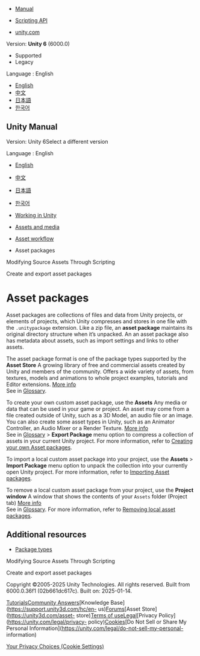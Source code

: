 [](https://docs.unity3d.com)

  * [Manual](../Manual/index.html)
  * [Scripting API](../ScriptReference/index.html)

  * [unity.com](https://unity.com/)

Version: **Unity 6** (6000.0)

  * Supported
  * Legacy

Language : English

  * [English](/Manual/AssetPackages.html)
  * [中文](/cn/current/Manual/AssetPackages.html)
  * [日本語](/ja/current/Manual/AssetPackages.html)
  * [한국어](/kr/current/Manual/AssetPackages.html)

[](https://docs.unity3d.com)

## Unity Manual

Version: Unity 6Select a different version

Language : English

  * [English](/Manual/AssetPackages.html)
  * [中文](/cn/current/Manual/AssetPackages.html)
  * [日本語](/ja/current/Manual/AssetPackages.html)
  * [한국어](/kr/current/Manual/AssetPackages.html)

  * [Working in Unity](working-in-unity.html)
  * [Assets and media](assets-and-media.html)
  * [Asset workflow](AssetWorkflow.html)
  * Asset packages

[](ModifyingSourceAssetsThroughScripting.html)

Modifying Source Assets Through Scripting

[](AssetPackagesCreate.html)

Create and export asset packages

# Asset packages

Asset packages are collections of files and data from Unity projects, or
elements of projects, which Unity compresses and stores in one file with the
`.unitypackage` extension. Like a zip file, an **asset package** maintains its
original directory structure when it’s unpacked. An an asset package also has
metadata about assets, such as import settings and links to other assets.

The asset package format is one of the package types supported by the **Asset
Store** A growing library of free and commercial assets created by Unity and
members of the community. Offers a wide variety of assets, from textures,
models and animations to whole project examples, tutorials and Editor
extensions. [More info](AssetStore.html)  
See in [Glossary](Glossary.html#AssetStore).

To create your own custom asset package, use the **Assets** Any media or data
that can be used in your game or project. An asset may come from a file
created outside of Unity, such as a 3D Model, an audio file or an image. You
can also create some asset types in Unity, such as an Animator Controller, an
Audio Mixer or a Render Texture. [More info](AssetWorkflow.html)  
See in [Glossary](Glossary.html#Asset) > **Export Package** menu option to
compress a collection of assets in your current Unity project. For more
information, refer to [Creating your own Asset
packages](AssetPackagesCreate.html).

To import a local custom asset package into your project, use the **Assets** >
**Import Package** menu option to unpack the collection into your currently
open Unity project. For more information, refer to [Importing Asset
packages](AssetPackagesImport.html).

To remove a local custom asset package from your project, use the **Project
window** A window that shows the contents of your `Assets` folder (Project
tab) [More info](ProjectView.html)  
See in [Glossary](Glossary.html#Projectwindow). For more information, refer to
[Removing local asset packages](upm-ui-remove-local.html).

## Additional resources

  * [Package types](upm-package-types.html)

[](ModifyingSourceAssetsThroughScripting.html)

Modifying Source Assets Through Scripting

[](AssetPackagesCreate.html)

Create and export asset packages

Copyright ©2005-2025 Unity Technologies. All rights reserved. Built from
6000.0.36f1 (02b661dc617c). Built on: 2025-01-14.

[Tutorials](https://learn.unity.com/)[Community
Answers](https://answers.unity3d.com)[Knowledge
Base](https://support.unity3d.com/hc/en-
us)[Forums](https://forum.unity3d.com)[Asset Store](https://unity3d.com/asset-
store)[Terms of
use](https://docs.unity3d.com/Manual/TermsOfUse.html)[Legal](https://unity.com/legal)[Privacy
Policy](https://unity.com/legal/privacy-
policy)[Cookies](https://unity.com/legal/cookie-policy)[Do Not Sell or Share
My Personal Information](https://unity.com/legal/do-not-sell-my-personal-
information)

[Your Privacy Choices (Cookie Settings)](javascript:void\(0\);)


